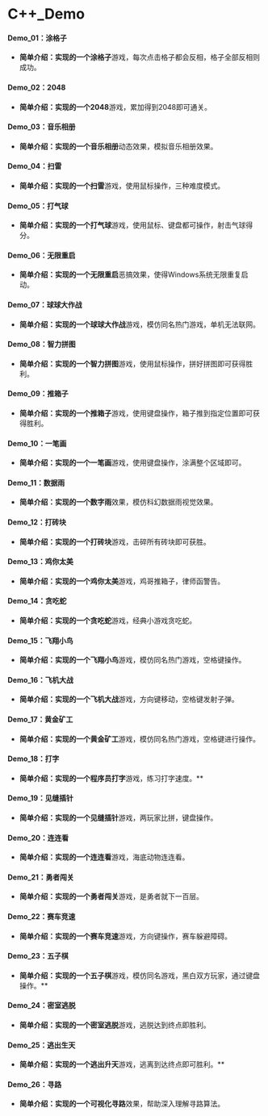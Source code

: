 # C++_Demo

#### Demo_01：涂格子

- **简单介绍：**实现的一个**涂格子**游戏，每次点击格子都会反相，格子全部反相则成功。

#### Demo_02：2048

- **简单介绍：**实现的一个**2048**游戏，累加得到2048即可通关。

#### Demo_03：音乐相册

- **简单介绍：**实现的一个**音乐相册**动态效果，模拟音乐相册效果。

#### Demo_04：扫雷

- **简单介绍：**实现的一个**扫雷**游戏，使用鼠标操作，三种难度模式。

#### Demo_05：打气球

- **简单介绍：**实现的一个**打气球**游戏，使用鼠标、键盘都可操作，射击气球得分。

#### Demo_06：无限重启

- **简单介绍：**实现的一个**无限重启**恶搞效果，使得Windows系统无限重复启动。


#### Demo_07：球球大作战

- **简单介绍：**实现的一个**球球大作战**游戏，模仿同名热门游戏，单机无法联网。

#### Demo_08：智力拼图

- **简单介绍：**实现的一个**智力拼图**游戏，使用鼠标操作，拼好拼图即可获得胜利。

#### Demo_09：推箱子

- **简单介绍：**实现的一个**推箱子**游戏，使用键盘操作，箱子推到指定位置即可获得胜利。

#### Demo_10：一笔画

- **简单介绍：**实现的一个**一笔画**游戏，使用键盘操作，涂满整个区域即可。

#### Demo_11：数据雨

- **简单介绍：**实现的一个**数字雨**效果，模仿科幻数据雨视觉效果。

#### Demo_12：打砖块

- **简单介绍：**实现的一个**打砖块**游戏，击碎所有砖块即可获胜。

#### Demo_13：鸡你太美

- **简单介绍：**实现的一个**鸡你太美**游戏，鸡哥推箱子，律师函警告。

#### Demo_14：贪吃蛇

- **简单介绍：**实现的一个**贪吃蛇**游戏，经典小游戏贪吃蛇。

#### Demo_15：飞翔小鸟

- **简单介绍：**实现的一个**飞翔小鸟**游戏，模仿同名热门游戏，空格键操作。

#### Demo_16：飞机大战

- **简单介绍：**实现的一个**飞机大战**游戏，方向键移动，空格键发射子弹。

#### Demo_17：黄金矿工

- **简单介绍：**实现的一个**黄金矿工**游戏，模仿同名热门游戏，空格键进行操作。

#### Demo_18：打字

- **简单介绍：**实现的一个程序员**打字**游戏，练习打字速度。**

#### Demo_19：见缝插针

- **简单介绍：**实现的一个**见缝插针**游戏，两玩家比拼，键盘操作。

#### Demo_20：连连看

- **简单介绍：**实现的一个**连连看**游戏，海底动物连连看。

#### Demo_21：勇者闯关

- **简单介绍：**实现的一个**勇者闯关**游戏，是勇者就下一百层。

#### Demo_22：赛车竞速

- **简单介绍：**实现的一个**赛车竞速**游戏，方向键操作，赛车躲避障碍。

#### Demo_23：五子棋

- **简单介绍：**实现的一个**五子棋**游戏，模仿同名游戏，黑白双方玩家，通过键盘操作。**

#### Demo_24：密室逃脱

- **简单介绍：**实现的一个**密室逃脱**游戏，逃脱达到终点即胜利。

#### Demo_25：逃出生天

- **简单介绍：**实现的一个**逃出升天**游戏，逃离到达终点即可胜利。**

#### Demo_26：寻路

- **简单介绍：**实现的一个**可视化寻路**效果，帮助深入理解寻路算法。

